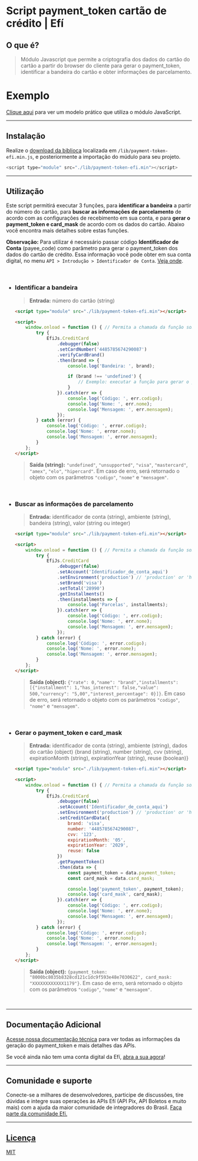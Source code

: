 # Script payment_token cartão de crédito | Efí


## O que é?

> Módulo Javascript que permite a criptografia dos dados do cartão do cartão a partir do browser do cliente para gerar o payment_token, identificar a bandeira do cartão e obter informações de parcelamento.

# Exemplo

<a href='https://efipay.github.io/frontend-payment-token-efi/' target ='_blank'>Clique aqui</a> para ver um modelo prático que utiliza o módulo JavaScript.

___

## **Instalação**
Realize o <a href='https://raw.githubusercontent.com/efipay/frontend-payment-token-efi/main/lib/payment-token-efi.min.js' target ='_blank'>download da biblioca</a> localizada em `/lib/payment-token-efi.min.js`, e posteriormente a importação do múdulo para seu projeto.
```javascript
<script type="module" src="./lib/payment-token-efi.min"></script>
```
___

## **Utilização**

Este script permitirá executar 3 funções, para **identificar a bandeira** a partir do número do cartão, para **buscar as informações de parcelamento** de acordo com as configurações de recebimento em sua conta, e para **gerar o payment_token e card_mask** de acordo com os dados do cartão. Abaixo você encontra mais detalhes sobre estas funções.

**Observação:**
	Para utilizar é necessário passar código **Identificador de Conta** (payee_code) como parâmetro para gerar o payment_token dos dados do cartão de crédito. Essa informação você pode obter em sua conta digital, no menu `API > Introdução > Identificador de Conta`. <a href='https://s3.amazonaws.com/gerencianet-pub-prod-1/printscreen/2023/03/08/matheus.rodrigues/24fa15-dda30019-a643-409e-8813-c7cc68adcc40.png' target='_blank'>Veja onde</a>.

<br>

* ### **Identificar a bandeira**
	> **Entrada:** número do cartão (string)

	```html
	<script type="module" src="./lib/payment-token-efi.min"></script>

	<script>
		window.onload = function () { // Permita a chamada da função somente após o carregamento da página
			try {
				EfiJs.CreditCard
					.debugger(false)
					.setCardNumber('4485785674290087')
					.verifyCardBrand()
					.then(brand => {
						console.log('Bandeira: ', brand);

						if (brand !== 'undefined') {
							// Exemplo: executar a função para gerar o payment_token com a bandeira identificada
						}
					}).catch(err => {
						console.log('Código: ', err.codigo);
						console.log('Nome: ', err.nome);
						console.log('Mensagem: ', err.mensagem);
					});
			} catch (error) {
				console.log('Código: ', error.codigo);
				console.log('Nome: ', error.nome);
				console.log('Mensagem: ', error.mensagem);
			}
		};
	</script>
	```
	> **Saída (string):** `"undefined"`, `"unsupported"`, `"visa"`, `"mastercard"`, `"amex"`, `"elo"`, `"hipercard"`. Em caso de erro, será retornado o objeto com os parâmetros `"codigo"`, `"nome"` e `"mensagem"`.

<br>

* ### **Buscar as informações de parcelamento**
	> **Entrada:** identificador de conta (string), ambiente (string), bandeira (string), valor (string ou integer)
	```html
	<script type="module" src="./lib/payment-token-efi.min"></script>

	<script>
		window.onload = function () { // Permita a chamada da função somente após o carregamento da página
			try {
				EfiJs.CreditCard
					.debugger(false)
					.setAccount('Identificador_de_conta_aqui')
					.setEnvironment('production') // 'production' or 'homologation'
					.setBrand('visa')
					.setTotal('28990')
					.getInstallments()
					.then(installments => {
						console.log('Parcelas', installments);
					}).catch(err => {
						console.log('Código: ', err.codigo);
						console.log('Nome: ', err.nome);
						console.log('Mensagem: ', err.mensagem);
					});
			} catch (error) {
				console.log('Código: ', error.codigo);
				console.log('Nome: ', error.nome);
				console.log('Mensagem: ', error.mensagem);
			}
		};
	</script>
	```
	> **Saída (object):** `{"rate": 0,"name": "brand","installments": [{"installment": 1,"has_interest": false,"value": 500,"currency": "5,00","interest_percentage": 0}]}`. Em caso de erro, será retornado o objeto com os parâmetros `"codigo"`, `"nome"` e `"mensagem"`.

<br>

* ### **Gerar o payment_token e card_mask**
	> **Entrada:** identificador de conta (string), ambiente (string), dados do cartão (object) {brand (string), number (string), cvv (string), expirationMonth (string), expirationYear (string), reuse (boolean)}
	```html
	<script type="module" src="./lib/payment-token-efi.min"></script>

	<script>
		window.onload = function () { // Permita a chamada da função somente após o carregamento da página
			try {
				EfiJs.CreditCard
					.debugger(false)
					.setAccount('Identificador_de_conta_aqui')
					.setEnvironment('production') // 'production' or 'homologation'
					.setCreditCardData({
						brand: 'visa',
						number: '4485785674290087',
						cvv: '123',
						expirationMonth: '05',
						expirationYear: '2029',
						reuse: false
					})
					.getPaymentToken()
					.then(data => {
						const payment_token = data.payment_token;
						const card_mask = data.card_mask;

						console.log('payment_token', payment_token);
						console.log('card_mask', card_mask);
					}).catch(err => {
						console.log('Código: ', err.codigo);
						console.log('Nome: ', err.nome);
						console.log('Mensagem: ', err.mensagem);
					});
			} catch (error) {
				console.log('Código: ', error.codigo);
				console.log('Nome: ', error.nome);
				console.log('Mensagem: ', error.mensagem);
			}
		};
	</script>
	```
	> **Saída (object):** `{payment_token: "8000bc8035b8328cd121c1dc9f593e48e7030622", card_mask: "XXXXXXXXXXXX1179"}`. Em caso de erro, será retornado o objeto com os parâmetros `"codigo"`, `"nome"` e `"mensagem"`.

<br>

---

## **Documentação Adicional**

<a href='https://sejaefi.com.br/api/' target='_blank'>Acesse nossa documentação técnica</a> para ver todas as informações da geração do payment_token e mais detalhes das APIs.

Se você ainda não tem uma conta digital da Efí, <a href='https://sejaefi.com.br/' target='_blank'>abra a sua agora</a>!

---

## **Comunidade e suporte**
Conecte-se a milhares de desenvolvedores, participe de discussões, tire dúvidas e integre suas operações às APIs Efí (API Pix, API Boletos e muito mais) com a ajuda da maior comunidade de integradores do Brasil. <a href='https://comunidade.sejaefi.com.br/' target='_blank'>Faça parte da comunidade Efí.

---

## **Licença**
[MIT](LICENSE)